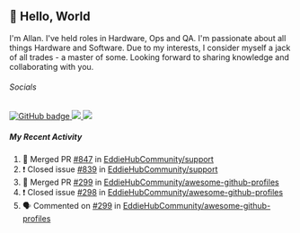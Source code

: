 ## :wave: Hello, World

I'm Allan. I've held roles in Hardware, Ops and QA. I'm passionate about all things Hardware and Software. Due to my interests, I consider myself a jack of all trades - a master of some. Looking forward to sharing knowledge and collaborating with you.

###### Socials
<p align="left">
  <a href="https://github.com/allanregush?tab=followers">
    <img src="https://img.shields.io/github/followers/allanregush?label=Followers&logo=GitHub&style=for-the-badge" alt="GitHub badge" />
  </a>
  <a href="http://twitter.com/allanregush">
    <img src="https://img.shields.io/twitter/follow/allanregush?label=Twitter&logo=twitter&style=for-the-badge" />
  </a>
  <a href="http://youtube.com/UCm3gi8KLvEcIHT1SzSqeOcg?sub_confirmation=1">
    <img src="https://img.shields.io/youtube/views/hdtmIWETSTI?label=YouTube&logo=YouTube&style=for-the-badge" />
  </a>
</p>

##### My Recent Activity
<!--START_SECTION:activity-->
1. 🎉 Merged PR [#847](https://github.com/EddieHubCommunity/support/pull/847) in [EddieHubCommunity/support](https://github.com/EddieHubCommunity/support)
2. ❗️ Closed issue [#839](https://github.com/EddieHubCommunity/support/issues/839) in [EddieHubCommunity/support](https://github.com/EddieHubCommunity/support)
3. 🎉 Merged PR [#299](https://github.com/EddieHubCommunity/awesome-github-profiles/pull/299) in [EddieHubCommunity/awesome-github-profiles](https://github.com/EddieHubCommunity/awesome-github-profiles)
4. ❗️ Closed issue [#298](https://github.com/EddieHubCommunity/awesome-github-profiles/issues/298) in [EddieHubCommunity/awesome-github-profiles](https://github.com/EddieHubCommunity/awesome-github-profiles)
5. 🗣 Commented on [#299](https://github.com/EddieHubCommunity/awesome-github-profiles/issues/299) in [EddieHubCommunity/awesome-github-profiles](https://github.com/EddieHubCommunity/awesome-github-profiles)
<!--END_SECTION:activity-->

<!--
**AllanRegush/AllanRegush** is a ✨ _special_ ✨ repository because its `README.md` (this file) appears on your GitHub profile.

Here are some ideas to get you started:

- 🔭 I’m currently working on ...
- 🌱 I’m currently learning ...
- 👯 I’m looking to collaborate on ...
- 🤔 I’m looking for help with ...
- 💬 Ask me about ...
- 📫 How to reach me: ...
- 😄 Pronouns: ...
- ⚡ Fun fact: ...
-->
